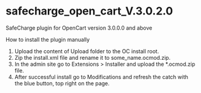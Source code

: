 # safecharge_open_cart_V.3.0.2.0
SafeCharge plugin for OpenCart version 3.0.0.0 and above

How to install the plugin manually

1. Upload the content of Upload folder to the OC install root.
2. Zip the install.xml file and rename it to some_name.ocmod.zip.
3. In the admin site go to Extensions > Installer and upload the *.ocmod.zip file.
4. After successful install go to Modifications and refresh the catch with the blue button, top right on the page.